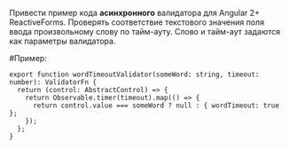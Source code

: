 Привести пример кода **асинхронного** валидатора для Angular 2+ ReactiveForms.
Проверять соответствие текстового значения поля ввода произвольному слову по тайм-ауту.
Слово и тайм-аут задаются как параметры валидатора.


#Пример:

```
export function wordTimeoutValidator(someWord: string, timeout: number): ValidatorFn {
  return (control: AbstractControl) => {
    return Observable.timer(timeout).map(() => {
      return control.value === someWord ? null : { wordTimeout: true };
    });
  };
}
```
